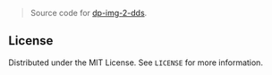 > Source code for [dp-img-2-dds](https://github.com/arcetros/dp-img-2-dds).

## License

Distributed under the MIT License. See `LICENSE` for more information.
